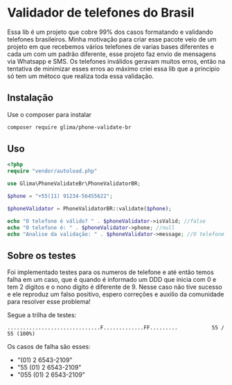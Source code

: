 # Validador de telefones do Brasil

Essa lib é um projeto que cobre 99% dos casos formatando e validando telefones brasileiros. Minha motivação para criar esse pacote veio de um projeto em que recebemos vários telefones de varias bases diferentes e cada um com um padrão diferente, esse projeto faz envio de mensagens via Whatsapp e SMS. Os telefones inválidos geravam muitos erros, então na tentativa de minimizar esses erros ao máximo criei essa lib que a principio só tem um métoco que realiza toda essa validação.

## Instalação

Use o composer para instalar

```bash
composer require glima/phone-validate-br
```

## Uso

```php
<?php
require "vendor/autoload.php"

use Glima\PhoneValidateBr\PhoneValidatorBR;

$phone = "+55(11) 91234-56455622";

$phoneValidator = PhoneValidatorBR::validate($phone);

echo "O telefone é válido? " . $phoneValidator->isValid; //false
echo "O telefone é: " . $phoneValidator->phone; //null
echo "Analise da validação: " . $phoneValidator->message; //O telefone não é válido!
```
## Sobre os testes

Foi implementado testes para os numeros de telefone e até então temos falha em um caso, que é quando é informado um DDD que inicia com 0 e tem 2 digitos e o nono digito é diferente de 9. Nesse caso não tive sucesso e ele reproduz um falso positivo, espero correções e auxilio da comunidade para resolver esse problema!

Segue a trilha de testes:
```
..............................F.............FF.........           55 / 55 (100%)
```
Os casos de falha são esses: 
- "(01) 2 6543-2109"
- "55 (01) 2 6543-2109"
- "055 (01) 2 6543-2109"

